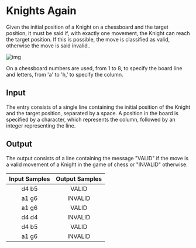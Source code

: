 # Knights Again

Given the initial position of a Knight on a chessboard and the target position, it must be said if, with exactly one movement, the Knight can reach the target position. If this is possible, the move is classified  as valid, otherwise the move is said invalid..

![img](https://resources.urionlinejudge.com.br/gallery/images/contests/UOJ_360_M.png)

On a chessboard numbers are used, from 1 to 8, to specify the board line and letters, from 'a' to 'h,' to specify the column.

## Input

The entry consists of a single line containing the initial  position of the Knight and the target position, separated by a space. A  position in the board is specified by a character, which represents the  column, followed by an integer representing the line.

## Output

The output consists of a line containing the message "VALID" if  the move is a valid movement of a Knight in the game of chess or  "INVALID" otherwise.

| Input Samples | Output Samples |
| :-----------: | :------------: |
|     d4 b5     |     VALID      |
|     a1 g6     |    INVALID     |
|     a1 g6     |     VALID      |
|     d4 d4     |    INVALID     |
|     d4 b5     |     VALID      |
|     a1 g6     |    INVALID     |

